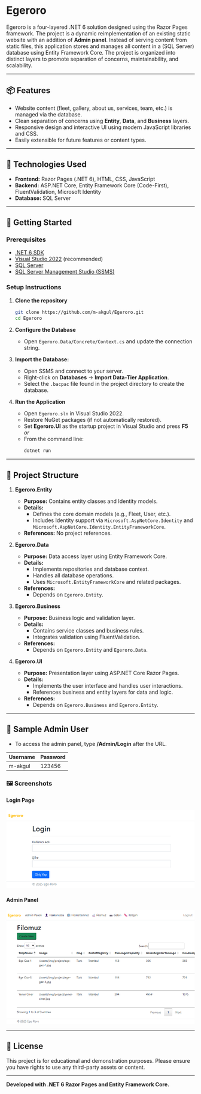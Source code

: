 
# Egeroro

Egeroro is a four-layered .NET 6 solution designed using the Razor Pages framework. The project is a dynamic reimplementation of an existing static website with an addition of **Admin panel**. Instead of serving content from static files, this application stores and manages all content in a (SQL Server) database using Entity Framework Core. The project is organized into distinct layers to promote separation of concerns, maintainability, and scalability.

---

## 📦 Features

- Website content (fleet, gallery, about us, services, team, etc.) is managed via the database.  
- Clean separation of concerns using **Entity**, **Data**, and **Business** layers.  
- Responsive design and interactive UI using modern JavaScript libraries and CSS.  
- Easily extensible for future features or content types.

---

## 🧰 Technologies Used

- **Frontend:** Razor Pages (.NET 6), HTML, CSS, JavaScript
- **Backend:** ASP.NET Core, Entity Framework Core (Code-First), FluentValidation, Microsoft Identity
- **Database:** SQL Server

---

## 🚀 Getting Started

### Prerequisites

- [.NET 6 SDK](https://dotnet.microsoft.com/download/dotnet/6.0)  
- [Visual Studio 2022](https://visualstudio.microsoft.com/) (recommended)
- [SQL Server](https://www.microsoft.com/en-us/sql-server/sql-server-downloads)  
- [SQL Server Management Studio (SSMS)](https://learn.microsoft.com/en-us/sql/ssms/download-ssms)

### Setup Instructions

1. **Clone the repository**  
   ```bash
   git clone https://github.com/m-akgul/Egeroro.git
   cd Egeroro
   ```

2. **Configure the Database**  
   - Open `Egeroro.Data/Concrete/Context.cs` and update the connection string.  

3. **Import the Database:**
   - Open SSMS and connect to your server.
   - Right-click on **Databases** → **Import Data-Tier Application**.
   - Select the `.bacpac` file found in the project directory to create the database.

4. **Run the Application**  
   - Open `Egeroro.sln` in Visual Studio 2022.
   - Restore NuGet packages (if not automatically restored).
   - Set **Egeroro.UI** as the startup project in Visual Studio and press **F5**  
     _or_  
   - From the command line:  
     ```bash
     dotnet run
     ```


---

## 📂 Project Structure

1. **Egeroro.Entity** 
   - **Purpose:** Contains entity classes and Identity models.
   - **Details:**  
      - Defines the core domain models (e.g., Fleet, User, etc.).
      - Includes Identity support via `Microsoft.AspNetCore.Identity` and `Microsoft.AspNetCore.Identity.EntityFrameworkCore`.
   - **References:** No project references.

2. **Egeroro.Data**
   - **Purpose:** Data access layer using Entity Framework Core.
   - **Details:**  
     - Implements repositories and database context.
     - Handles all database operations.
     - Uses `Microsoft.EntityFrameworkCore` and related packages.
   - **References:**  
     - Depends on `Egeroro.Entity`.

3. **Egeroro.Business**
   - **Purpose:** Business logic and validation layer.
   - **Details:**  
     - Contains service classes and business rules.
     - Integrates validation using FluentValidation.
   - **References:**  
     - Depends on `Egeroro.Entity` and `Egeroro.Data`.

4. **Egeroro.UI**
   - **Purpose:** Presentation layer using ASP.NET Core Razor Pages.
   - **Details:**  
     - Implements the user interface and handles user interactions.
     - References business and entity layers for data and logic.
   - **References:**  
     - Depends on `Egeroro.Business` and `Egeroro.Entity`.


---

## 🔐 Sample Admin User

- To access the admin panel, type **/Admin/Login** after the URL.

| Username  | Password  |
|-----------|-----------|
| m-akgul   | 123456    |

### 🖼️ Screenshots

#### Login Page
![Login Page](images/Login.png)

#### Admin Panel
![Admin Panel](images/AdminPanel.png)

---

## 📜 License

This project is for educational and demonstration purposes. Please ensure you have rights to use any third-party assets or content.

---

**Developed with .NET 6 Razor Pages and Entity Framework Core.**
